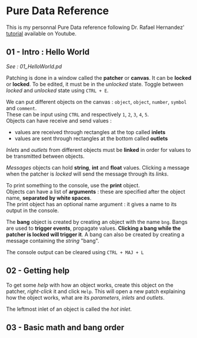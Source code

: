 # Pure Data Reference

This is my personnal Pure Data reference following Dr. Rafael Hernandez' [tutorial](https://www.youtube.com/playlist?list=PL12DC9A161D8DC5DC) available on Youtube.

## 01 - Intro : Hello World

*See : 01_HelloWorld.pd*


Patching is done in a window called the **patcher** or **canvas**. It can be **locked** or **locked**. To be edited, it must be in the *unlocked* state. Toggle between *locked* and *unlocked* state using `CTRL + E`.

We can put different objects on the canvas : `object`, `object`, `number`, `symbol` and `comment`.  
These can be input using `CTRL` and respectively `1`, `2`, `3`, `4`, `5`.  
Objects can have receive and send values :
  - values are received through rectangles at the top called **inlets**
  - values are sent through rectangles at the bottom called **outlets**

*Inlets* and *outlets* from different objects must be **linked** in order for values to be transmitted between objects.

*Messages* objects can hold **string**, **int** and **float** values.
Clicking a message when the patcher is *locked* will send the message through its *links*.

To print something to the console, use the **print** object.  
Objects can have a list of **arguments** : these are specified after the object name, **separated by white spaces**.  
The print object has an optional name argument : it gives a name to its output in the console.

The **bang** object is created by creating an object with the name `bng`.
Bangs are used to **trigger events**, propagate values. **Clicking a bang while the patcher is locked will trigger it**.
A bang can also be created by creating a message containing the *string* "bang".

The console output can be cleared using `CTRL + MAJ + L`




## 02 - Getting help

To get some *help* with how an object works, create this object on the patcher, *right-click* it and click `Help`. This will open a new patch explaining how the object works, what are its *parameters*, *inlets* and *outlets*.

The leftmost inlet of an object is called the *hot inlet*.


## 03 - Basic math and bang order